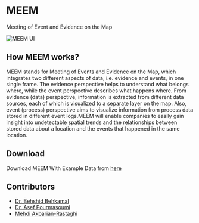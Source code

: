 # MEEM
Meeting of Event and Evidence on the Map

![MEEM UI](https://cdn.pbrd.co/images/Hnybpzk.png)

## How MEEM works?

MEEM stands for Meeting of Events and Evidence on the Map, which integrates two different aspects of data, i.e. evidence and events, in one single frame. The evidence perspective helps to understand what belongs where, while the event perspective describes what happens where. From evidence (data) perspective, information is extracted from different data sources, each of which is visualized to a separate layer on the map. Also, event (process) perspective aims to visualize information from process data stored in different event logs.MEEM will enable companies to easily gain insight into undetectable spatial trends and the relationships between stored data about a location and the events that happened in the same location. 

## Download

Download MEEM With Example Data from [here](http://a.b)

## Contributors

 * [Dr. Behshid Behkamal](http://behkamal.profcms.um.ac.ir/)
 * [Dr. Asef Pourmasoumi](http://asef.pourmasoumi.student.um.ac.ir/)
 * [Mehdi Akbarian-Rastaghi](https://linkedin.com/in/mehdiakbarian)

